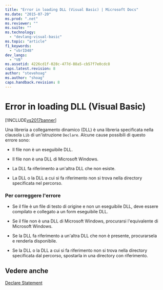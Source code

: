 ```yaml
---
title: "Error in loading DLL (Visual Basic) | Microsoft Docs"
ms.date: "2015-07-20"
ms.prod: ".net"
ms.reviewer: ""
ms.suite: ""
ms.technology: 
  - "devlang-visual-basic"
ms.topic: "article"
f1_keywords: 
  - "vbrID48"
dev_langs: 
  - "VB"
ms.assetid: 4226cd1f-028c-477d-88a5-cb57f7e0cdc8
caps.latest.revision: 8
author: "stevehoag"
ms.author: "shoag"
caps.handback.revision: 8
---
```

# Error in loading DLL (Visual Basic)
[!INCLUDE[vs2017banner](../../../visual-basic/developing-apps/includes/vs2017banner.md)]

Una libreria a collegamento dinamico \(DLL\) è una libreria specificata nella clausola `Lib` di un'istruzione `Declare`.  Alcune cause possibili di questo errore sono:  
  
-   Il file non è un eseguibile DLL.  
  
-   Il file non è una DLL di Microsoft Windows.  
  
-   La DLL fa riferimento a un'altra DLL che non esiste.  
  
-   La DLL o la DLL a cui si fa riferimento non si trova nella directory specificata nel percorso.  
  
### Per correggere l'errore  
  
-   Se il file è un file di testo di origine e non un eseguibile DLL, deve essere compilato e collegato a un form eseguibile DLL.  
  
-   Se il file non è una DLL di Microsoft Windows, procurarsi l'equivalente di Microsoft Windows.  
  
-   Se la DLL fa riferimento a un'altra DLL che non è presente, procurarsela e renderla disponibile.  
  
-   Se la DLL o la DLL a cui si fa riferimento non si trova nella directory specificata dal percorso, spostarla in una directory con riferimento.  
  
## Vedere anche  
 [Declare Statement](../../../visual-basic/language-reference/statements/declare-statement.md)